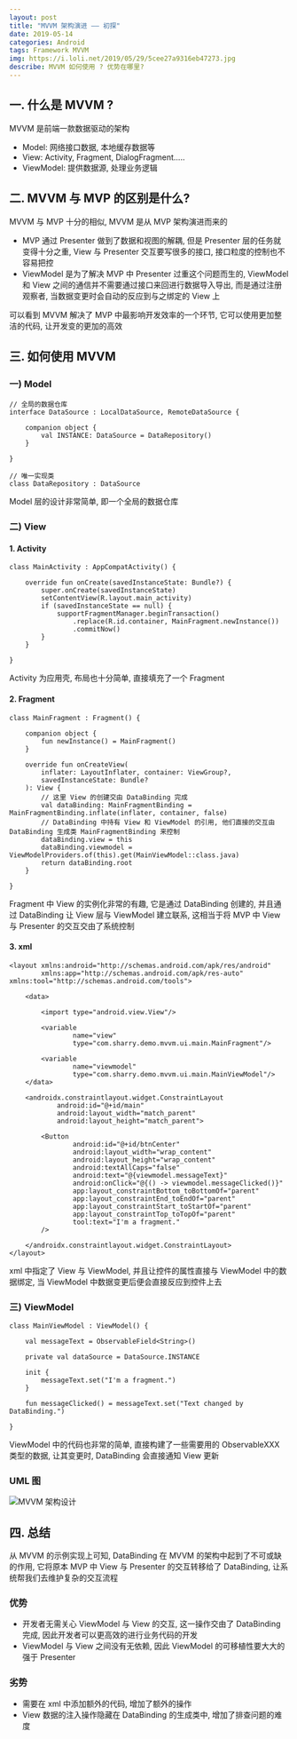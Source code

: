 ```yaml
---
layout: post
title: "MVVM 架构演进 —— 初探"
date: 2019-05-14
categories: Android
tags: Framework MVVM
img: https://i.loli.net/2019/05/29/5cee27a9316eb47273.jpg
describe: MVVM 如何使用 ? 优势在哪里?
---
```


## 一. 什么是 MVVM ?
MVVM 是前端一款数据驱动的架构
- Model: 网络接口数据, 本地缓存数据等
- View: Activity, Fragment, DialogFragment.....
- ViewModel: 提供数据源, 处理业务逻辑

## 二. MVVM 与 MVP 的区别是什么?
MVVM 与 MVP 十分的相似, MVVM 是从 MVP 架构演进而来的
- MVP 通过 Presenter 做到了数据和视图的解耦, 但是 Presenter 层的任务就变得十分之重, View 与 Presenter 交互要写很多的接口, 接口粒度的控制也不容易把控
- ViewModel 是为了解决 MVP 中 Presenter 过重这个问题而生的, ViewModel 和 View 之间的通信并不需要通过接口来回进行数据导入导出, 而是通过注册观察者, 当数据变更时会自动的反应到与之绑定的 View 上
 
可以看到 MVVM 解决了 MVP 中最影响开发效率的一个环节, 它可以使用更加整洁的代码, 让开发变的更加的高效

## 三. 如何使用 MVVM
### 一) Model
```
// 全局的数据仓库
interface DataSource : LocalDataSource, RemoteDataSource {
    
    companion object {
        val INSTANCE: DataSource = DataRepository()
    }

}

// 唯一实现类
class DataRepository : DataSource
```
Model 层的设计非常简单, 即一个全局的数据仓库

### 二) View
#### 1. Activity
```
class MainActivity : AppCompatActivity() {

    override fun onCreate(savedInstanceState: Bundle?) {
        super.onCreate(savedInstanceState)
        setContentView(R.layout.main_activity)
        if (savedInstanceState == null) {
            supportFragmentManager.beginTransaction()
                .replace(R.id.container, MainFragment.newInstance())
                .commitNow()
        }
    }

}
```
Activity 为应用壳, 布局也十分简单, 直接填充了一个 Fragment

#### 2. Fragment
```
class MainFragment : Fragment() {

    companion object {
        fun newInstance() = MainFragment()
    }

    override fun onCreateView(
        inflater: LayoutInflater, container: ViewGroup?,
        savedInstanceState: Bundle?
    ): View {
        // 这里 View 的创建交由 DataBinding 完成
        val dataBinding: MainFragmentBinding = MainFragmentBinding.inflate(inflater, container, false)
        // DataBinding 中持有 View 和 ViewModel 的引用, 他们直接的交互由 DataBinding 生成类 MainFragmentBinding 来控制
        dataBinding.view = this
        dataBinding.viewmodel = ViewModelProviders.of(this).get(MainViewModel::class.java)
        return dataBinding.root
    }

}
```
Fragment 中 View 的实例化非常的有趣, 它是通过 DataBinding 创建的, 并且通过 DataBinding 让 View 层与 ViewModel 建立联系, 这相当于将 MVP 中 View 与 Presenter 的交互交由了系统控制

#### 3. xml
```
<layout xmlns:android="http://schemas.android.com/apk/res/android"
        xmlns:app="http://schemas.android.com/apk/res-auto" xmlns:tool="http://schemas.android.com/tools">

    <data>

        <import type="android.view.View"/>

        <variable
                name="view"
                type="com.sharry.demo.mvvm.ui.main.MainFragment"/>

        <variable
                name="viewmodel"
                type="com.sharry.demo.mvvm.ui.main.MainViewModel"/>
    </data>

    <androidx.constraintlayout.widget.ConstraintLayout
            android:id="@+id/main"
            android:layout_width="match_parent"
            android:layout_height="match_parent">

        <Button
                android:id="@+id/btnCenter"
                android:layout_width="wrap_content"
                android:layout_height="wrap_content"
                android:textAllCaps="false"
                android:text="@{viewmodel.messageText}"
                android:onClick="@{() -> viewmodel.messageClicked()}"
                app:layout_constraintBottom_toBottomOf="parent"
                app:layout_constraintEnd_toEndOf="parent"
                app:layout_constraintStart_toStartOf="parent"
                app:layout_constraintTop_toTopOf="parent"
                tool:text="I'm a fragment."
        />

    </androidx.constraintlayout.widget.ConstraintLayout>
</layout>
```
xml 中指定了 View 与 ViewModel, 并且让控件的属性直接与 ViewModel 中的数据绑定, 当 ViewModel 中数据变更后便会直接反应到控件上去


### 三) ViewModel
```
class MainViewModel : ViewModel() {

    val messageText = ObservableField<String>()
    
    private val dataSource = DataSource.INSTANCE
     
    init {
        messageText.set("I'm a fragment.")
    }

    fun messageClicked() = messageText.set("Text changed by DataBinding.")

}
```
ViewModel 中的代码也非常的简单, 直接构建了一些需要用的 ObservableXXX 类型的数据, 让其变更时, DataBinding 会直接通知 View 更新

### UML 图
![MVVM 架构设计](https://i.loli.net/2019/05/23/5ce6004b11de920036.png)

## 四. 总结
从 MVVM 的示例实现上可知, DataBinding 在 MVVM 的架构中起到了不可或缺的作用, 它将原本 MVP 中 View 与 Presenter 的交互转移给了 DataBinding, 让系统帮我们去维护复杂的交互流程

### 优势
- 开发者无需关心 ViewModel 与 View 的交互, 这一操作交由了 DataBinding 完成, 因此开发者可以更高效的进行业务代码的开发
- ViewModel 与 View 之间没有无依赖, 因此 ViewModel 的可移植性要大大的强于 Presenter 

### 劣势
- 需要在 xml 中添加额外的代码, 增加了额外的操作
- View 数据的注入操作隐藏在 DataBinding 的生成类中, 增加了排查问题的难度
